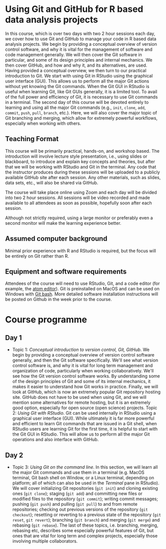 # Using Git and GitHub for R based data analysis projects

In this course, which is over two days with two 2 hour sessions each day, we cover how to use Git and GitHub to manage your code in R based data analysis projects.
We begin by providing a conceptual overview of version control software, and why it is vital for the management of software and code management generally.
We will then cover the Git software in particular, and some of its design principles and internal mechanics.
We then cover GitHub, and how and why it, and its alternatives, are used.
Having provided a conceptual overview, we then turn to our practical introduction to Git.
We start with using Git in RStudio using the graphical user interface (GUI).
This allows us to perform all the major Git actions without yet knowing the Git commands.
When the Git GUI in RStudio is useful when learning Git, like Git GUIs generally, it is a limited tool.
To avail of the full power and efficiency of Git, it is necessary to use Git commands in a terminal.
The second day of this course will be devoted entirely to learning and using all the major Git commands (e.g., `init`, `clone`, `add`, `commit`, `push`, `pull`, `branch`, etc.).
Here, we will also cover the major topic of Git branching and merging, which allow for extremely powerful workflows, especially when working with others.

## Teaching Format

This course will be primarily practical, hands-on, and workshop based. The introduction will involve lecture style presentation, i.e., using slides or blackboard, to introduce and explain key concepts and theories, but after that we will be working with RStudio and Git in the terminal. Any code that the instructor produces during these sessions will be uploaded to a publicly available GitHub site after each session.
Any other materials, such as slides, data sets, etc., will also be shared via GitHub.

The course will take place online using Zoom and each day will be divided into two 2 hour sessions. All sessions will be video recorded and made available to all attendees as soon as possible, hopefully soon after each session.

Although not strictly required, using a large monitor or preferably even a second monitor will make the learning experience better.

## Assumed computer background

Minimal prior experience with R and RStudio is required, but the focus will be entirely on Git rather than R.

## Equipment and software requirements

Attendees of the course will need to use RStudio, Git, and a code editor (for example, the [atom editor](https://atom.io/)).
Git is preinstalled on MacOS and can be used on Windows with [Git bash](https://gitforwindows.org/).
More detailed software installation instructions will be posted on Github in the week prior to the course.

# Course programme

## Day 1

* Topic 1: *Conceptual introduction to version control, Git, GitHub*.
We begin by providing a conceptual overview of version control software generally, and then the Git software specifically.
We'll see what version control software is, and why it is vital for long term management and organization of code, particularly when working collaboratively.
We'll see how the Git version control software works. By understanding some of the design principles of Git and some of its internal mechanics, it makes it easier to understand how Git works in practice.
Finally, we will look at GitHub, which is now an extremely popular Git repository hosting site.
GitHub does not have to be used when using Git, and we will mention some alternatives for remote hosting, but it is an extremely good option, especially for open source (open science) projects.
Topic 2: *Using Git with RStudio*. Git can be used internally in RStudio using a graphical user interface (GUI). While ultimately it is far more powerful and efficient to learn Git commands that are issued in a Git shell, when RStudio users are learning Git for the first time, it is helpful to start with the Git GUI in RStudio. This will allow us to perform all the major Git operations and also interface with GitHub.

## Day 2

* Topic 3: *Using Git on the command line*. In this section, we will learn all the major Git commands and use them in a terminal (e.g. MacOS terminal, Git bash shell on Window, or a Linux terminal, depending on platform; all of which can also be used in the *Terminal* pane in RStudio). We will cover initializing Git repositories (`git init`) and cloning existing ones (`git clone`); staging (`git add`) and committing new files or modified files to the repository (`git commit`); writing commit messages; pushing (`git push`) and pulling (`git pull`) to and from remote repositories; checking out previous versions of the repository (`git checkout`); resetting or reverting to a previous state of the repository (`git reset`, `git revert`); branching (`git branch`) and merging (`git merge`) and rebasing (`git rebase`).
The last of these topics, i.e. branching, merging, rebasing etc, describes some especially powerful features of Git, but ones that are vital for long term and complex projects, especially those involving multiple collaborators.
